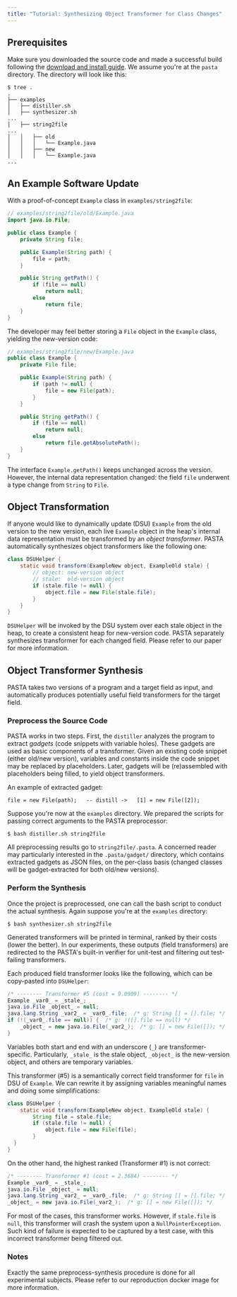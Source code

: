```yaml
---
title: "Tutorial: Synthesizing Object Transformer for Class Changes"
---
```


## Prerequisites

Make sure you downloaded the source code and made a successful build following the [download and install guide](artifact/INSTALL.html). We assume you're at the `pasta` directory. The directory will look like this:

```text
$ tree .
.
├── examples
│   ├── distiller.sh
│   ├── synthesizer.sh
...
│   ├── string2file
...
│   │   ├── old
│   │   │   └── Example.java
│   │   ├── new
│   │   │   └── Example.java
...
```

## An Example Software Update

With a proof-of-concept `Example` class in `examples/string2file`:

```java
// examples/string2file/old/Example.java
import java.io.File;

public class Example {
    private String file;

    public Example(String path) {
        file = path;
    }

    public String getPath() {
        if (file == null)
            return null;
        else
            return file;
    }
}
```

The developer may feel better storing a `File` object in the `Example` class, yielding the new-version code:

```java
// examples/string2file/new/Example.java
public class Example {
    private File file;

    public Example(String path) {
        if (path != null) {
            file = new File(path);
        }
    }

    public String getPath() {
        if (file == null)
            return null;
        else
            return file.getAbsolutePath();
    }
}
```

The interface `Example.getPath()` keeps unchanged across the version. However, the internal data representation changed: the field `file` underwent a type change from `String` to `File`.

## Object Transformation

If anyone would like to dynamically update (DSU) `Example` from the old version to the new version, each live `Example` object in the heap's internal data representation must be transformed by an *object transformer*. PASTA automatically synthesizes object transformers like the following one:

```java
class DSUHelper {
    static void transform(ExampleNew object, ExampleOld stale) {
        // object: new-version object
        // stale:  old-version object
        if (stale.file != null) {
            object.file = new File(stale.file);
        }
    }
}
```

`DSUHelper` will be invoked by the DSU system over each stale object in the heap, to create a consistent heap for new-version code. PASTA separately synthesizes transformer for each changed field. Please refer to our paper for more information.

## Object Transformer Synthesis

PASTA takes two versions of a program and a target field as input, and automatically produces potentially useful field transformers for the target field.

### Preprocess the Source Code

PASTA works in two steps. First, the `distiller` analyzes the program to extract *gadgets* (code snippets with variable holes). These gadgets are used as basic components of a transformer. Given an existing code snippet (either old/new version), variables and constants inside the code snippet may be replaced by placeholders. Later, gadgets will be (re)assembled with placeholders being filled, to yield object transformers.

An example of extracted gadget:

```text
file = new File(path);   -- distill ->   [1] = new File([2]);
```

Suppose you're now at the `examples` directory. We prepared the scripts for passing correct arguments to the PASTA preprocessor:

```text
$ bash distiller.sh string2file
```

All preprocessing results go to `string2file/.pasta`. A concerned reader may particularly interested in the `.pasta/gadget/` directory, which contains extracted gadgets as JSON files, on the per-class basis (changed classes will be gadget-extracted for both old/new versions).

### Perform the Synthesis

Once the project is preprocessed, one can call the bash script to conduct the actual synthesis. Again suppose you're at the `examples` directory:

```
$ bash synthesizer.sh string2file
```

Generated transformers will be printed in terminal, ranked by their costs (lower the better). In our experiments, these outputs (field transformers) are redirected to the PASTA's built-in verifier for unit-test and filtering out test-failing transformers.

Each produced field transformer looks like the following, which can be copy-pasted into `DSUHelper`:

```java
/* -------- Transformer #5 (cost = 9.0909) -------- */
Example _var0_ = _stale_;
java.io.File _object_ = null;
java.lang.String _var2_ = _var0_.file;  /* g: String [] = [].file; */
if (!(_var0_.file == null)) {  /* g: !([].file == null) */
    _object_ = new java.io.File(_var2_);  /* g: [] = new File([]); */
}
```

Variables both start and end with an underscore (`_`) are transformer-specific.
Particularly, `_stale_` is the stale object, `_object_` is the new-version object, and others are temporary variables.

This transformer (#5) is a semantically correct field transformer for `file` in DSU of `Example`. We can rewrite it by assigning variables meaningful names and doing some simplifications:

```java
class DSUHelper {
    static void transform(ExampleNew object, ExampleOld stale) {
        String file = stale.file;
        if (stale.file != null) {
            object.file = new File(file);
        }
  }
}
```

On the other hand, the highest ranked (Transformer #1) is not correct:

```java
/* -------- Transformer #1 (cost = 2.3684) -------- */
Example _var0_ = _stale_;
java.io.File _object_ = null;
java.lang.String _var2_ = _var0_.file;  /* g: String [] = [].file; */
_object_ = new java.io.File(_var2_);  /* g: [] = new File([]); */
```

For most of the cases, this transformer works. However, if `stale.file` is `null`, this transformer will crash the system upon a `NullPointerException`. Such kind of failure is expected to be captured by a test case, with this incorrect transformer being filtered out.

### Notes

Exactly the same preprocess-synthesis procedure is done for all experimental subjects. Please refer to our reproduction docker image for more information.
